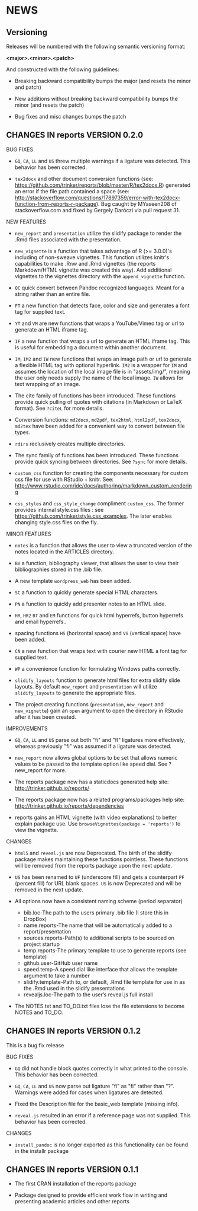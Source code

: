 NEWS 
====

Versioning
----------

Releases will be numbered with the following semantic versioning format:

<b>&lt;major&gt;.&lt;minor&gt;.&lt;patch&gt;</b>

And constructed with the following guidelines:

* Breaking backward compatibility bumps the major (and resets the minor 
  and patch)

* New additions without breaking backward compatibility bumps the minor 
  (and resets the patch)

* Bug fixes and misc changes bumps the patch



CHANGES IN reports VERSION 0.2.0
----------------------------------------------------------------

BUG FIXES

* `GQ`, `CA`, `LL` and `US` threw multiple warnings if a ligature was detected.
  This behavior has been corrected.

* `tex2docx` and other document conversion functions (see: 
  https://github.com/trinker/reports/blob/master/R/tex2docx.R) generated an 
  error if the file path contained a space (see: 
  http://stackoverflow.com/questions/17897359/error-with-tex2docx-function-from-reports-r-package).
  Bug caught by MYaseen208 of stackoverflow.com and fixed by Gergely Daróczi via 
  pull request 31.
  

NEW FEATURES

* `new_report` and `presentation` utilize the slidify package to render the .Rmd 
  files associated with the presentation.

* `new_vignette` is a function that takes advantage of R (&gt;= 3.0.0)'s including
  of non-sweave vignettes.  This function utilizes knitr's capabilities to make 
  .Rnw and .Rmd vignettes (the reports Markdown/HTML vignette was created this 
  way).  Add additional vignettes to the vignettes directory with the 
  `append_vignette` function.

* `QC` quick convert between Pandoc recognized languages.  Meant for a string 
  rather than an entire file.

* `FT` a new function that detects face, color and size and generates a font tag 
  for supplied text.

* `YT` and `VM` are new functions that wraps a YouTube/Vimeo tag or url to 
  generate an HTML iframe tag.

* `IF` a new function that wraps a url to generate an HTML iframe tag.  This is 
  useful for embedding a document within another document.

* `IM`, `IM2` and `IW` new functions that wraps an image path or url to generate  
  a flexible HTML tag with optional hyperlink.  `IM2` is a wrapper for `IM` and 
  assumes the location of the local image file is in "assets/img/", meaning the 
  user only needs supply the name of the local image. `IW` allows for text 
  wrapping of an image.

* The cite family of functions has been introduced.  These functions provide 
  quick pulling of quotes with citations (in Markdown or LaTeX format).  See 
  `?citeL` for more details.

* Conversion functions: `md2docx`, `md2pdf`, `tex2html`, `html2pdf`, `tex2docx`, 
  `md2tex` have been added for a convenient way to convert between file types.

* `rdirs` reclusively creates multiple directories.

* The sync family of functions has been introduced.  These functions provide 
  quick syncing between directories.  See `?sync` for more details.

* `custom_css` function for creating the components necessary for custom css 
  file for use with RStudio + knitr.  See: 
  http://www.rstudio.com/ide/docs/authoring/markdown_custom_rendering

* `css_styles` and `css_style_change` compliment `custom_css`.  The former 
  provides internal style.css files : see https://github.com/trinker/style.css_examples.
  The later enables changing style.css files on the fly.


MINOR FEATURES

* `notes` is a function that allows the user to view a truncated version of the 
  notes located in the ARTICLES directory.

* `BV` a function, bibliography viewer, that allows the user to view their 
  bibliographies stored in the .bib file.

* A new template `wordpress_web` has been added.

* `SC` a function to quickly generate special HTML characters.

* `PN` a function to quickly add presenter notes to an HTML slide.

* `HR`, `HR2` `BT` and `EM` functions for quick html hyperrefs, button hyperrefs 
  and email hyperrefs..

* spacing functions `HS` (horizontal space) and `VS` (vertical space) have been 
  added.

* `CN` a new function that wraps text with courier new HTML a font tag for 
  supplied text.

* `WP` a convenience function for formulating Windows paths correctly.

* `slidify_layouts` function to generate html files for extra slidify slide 
  layouts.  By default `new_report` and `presentation` will utilize
  `slidify_layouts` to generate the appropriate files.

* The project creating functions (`presentation`, `new_report` and 
  `new_vignette`) gain an `open` argument to open the directory in RStudio after 
  it has been created.


IMPROVEMENTS

* `GQ`, `CA`, `LL` and `US` parse out both "fi" and "fl" ligatures more 
  effectively, whereas previously "fi" was assumed if a ligature was detected.

* `new_report` now allows global options to be set that allows numeric values to 
  be passed to the template option like speed dial. See ?new_report for more.

* The reports package now has a staticdocs generated help site: 
  http://trinker.github.io/reports/
  
* The reports package now has a related programs/packages help site: 
  http://trinker.github.io/reports/dependencies

* reports gains an HTML vignette (with video explanations) to better explain 
  package use.  Use `browseVignettes(package = 'reports')` to view the vignette.

CHANGES

* `html5` and `reveal.js` are now Deprecated.  The birth of the slidify package 
  makes maintaining these functions pointless.  These functions will be removed 
  from the reports package upon the next update.

* `US` has been renamed to `UF` (underscore fill) and gets a counterpart `PF` 
  (percent fill) for URL blank spaces.  `US` is now Deprecated and will be 
  removed in the next update.

* All options now have a consistent naming scheme (period separator)

    - bib.loc-The path to the users primary .bib file (I store this in DropBox)
    - name.reports-The name that will be automatically added to a report/presentation
    - sources.reports-Path(s) to additional scripts to be sourced on project startup
    - temp.reports-The primary template to use to generate reports (see template)
    - github.user-GitHub user name
    - speed.temp-A speed dial like interface that allows the template argument to take a number
    - slidify.template-Path to, or default, .Rmd file template for use in as the 
        .Rmd used in the slidify presentations
    - revealjs.loc-The path to the user’s reveal.js full install

* The NOTES.txt and TO_DO.txt files lose the file extensions to become NOTES and 
  TO_DO.


CHANGES IN reports VERSION 0.1.2
----------------------------------------------------------------
This is a bug fix release

BUG FIXES

* `GQ` did not handle block quotes correctly in what printed to the console.  
  This behavior has been corrected.

* `GQ`, `CA`, `LL` and `US` now parse out ligature "fi" as "fi" rather than "?".  
  Warnings were added for cases when ligatures are detected.

* Fixed the Description file for the basic_web template (missing info).

* `reveal.js` resulted in an error if a reference page was not supplied.   This 
  behavior has been corrected.

CHANGES

* `install_pandoc` is no longer exported as this functionality can be found in 
  the installr package


CHANGES IN reports VERSION 0.1.1
----------------------------------------------------------------

* The first CRAN installation of the reports package

* Package designed to provide efficient work flow in writing and presenting 
  academic articles and other reports